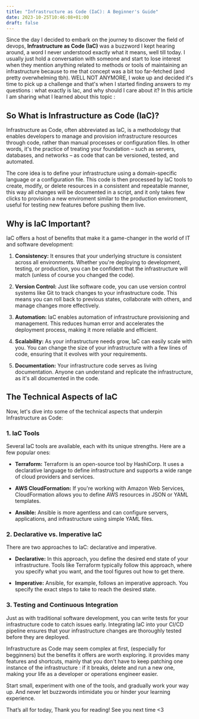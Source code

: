 ```yaml
---
title: "Infrastructure as Code (IaC): A Beginner's Guide"
date: 2023-10-25T10:46:08+01:00
draft: false 
---
```


Since the day I decided to embark on the journey to discover the field of devops, **Infrastructure as Code (IaC)** was a buzzword I kept hearing around, a word I never understood exactly what it means, well till today. I usually just hold a conversation with someone and start to lose interest when they mention anything related to methods or tools of maintaining an infrastructure because to me that concept was a bit too far-fetched (and pretty overwhelming tbh). WELL NOT ANYMORE, I woke up and decided it's time to pick up a challenge and that's when I started finding answers to my questions : what exactly is Iac, and why should I care about it? In this article I am sharing what I learned about this topic :


## So What is Infrastructure as Code (IaC)?

Infrastructure as Code, often abbreviated as IaC, is a methodology that enables developers to manage and provision infrastructure resources through code, rather than manual processes or configuration files. In other words, it's the practice of treating your foundation – such as servers, databases, and networks – as code that can be versioned, tested, and automated.

The core idea is to define your infrastructure using a domain-specific language or a configuration file. This code is then processed by IaC tools to create, modify, or delete resources in a consistent and repeatable manner, this way all changes will be documented in a script, and it only takes few clicks to provision a new enviroment similar to the production enviroment, useful for testing new features before pushing them live.

## Why is IaC Important?

IaC offers a host of benefits that make it a game-changer in the world of IT and software development:

1. **Consistency:** It ensures that your underlying structure is consistent across all environments. Whether you're deploying to development, testing, or production, you can be confident that the infrastructure will match (unless of course you changed the code).

2. **Version Control:** Just like software code, you can use version control systems like Git to track changes to your infrastructure code. This means you can roll back to previous states, collaborate with others, and manage changes more effectively.

3. **Automation:** IaC enables automation of infrastructure provisioning and management. This reduces human error and accelerates the deployment process, making it more reliable and efficient.

4. **Scalability:** As your infrastructure needs grow, IaC can easily scale with you. You can change the size of your infrastructure with a few lines of code, ensuring that it evolves with your requirements.

5. **Documentation:** Your infrastructure code serves as living documentation. Anyone can understand and replicate the infrastructure, as it's all documented in the code.

## The Technical Aspects of IaC 

Now, let's dive into some of the technical aspects that underpin Infrastructure as Code:

### 1. IaC Tools

Several IaC tools are available, each with its unique strengths. Here are a few popular ones:

- **Terraform:** Terraform is an open-source tool by HashiCorp. It uses a declarative language to define infrastructure and supports a wide range of cloud providers and services.

- **AWS CloudFormation:** If you're working with Amazon Web Services, CloudFormation allows you to define AWS resources in JSON or YAML templates.

- **Ansible:** Ansible is more agentless and can configure servers, applications, and infrastructure using simple YAML files.

### 2. Declarative vs. Imperative IaC

There are two approaches to IaC: declarative and imperative.

- **Declarative:** In this approach, you define the desired end state of your infrastructure. Tools like Terraform typically follow this approach, where you specify what you want, and the tool figures out how to get there.

- **Imperative:** Ansible, for example, follows an imperative approach. You specify the exact steps to take to reach the desired state.

### 3. Testing and Continuous Integration

Just as with traditional software development, you can write tests for your infrastructure code to catch issues early. Integrating IaC into your CI/CD pipeline ensures that your infrastructure changes are thoroughly tested before they are deployed.



Infrastructure as Code may seem complex at first, (especially for begginners) but the benefits it offers are worth exploring. it provides many features and shortcuts, mainly that you don't have to keep patching one instance of the infrastructure : if it breaks, delete and run a new one, making your life as a developer or operations engineer easier.

Start small, experiment with one of the tools, and gradually work your way up. And never let buzzwords intimidate you or hinder your learning experience.

That’s all for today, Thank you for reading! See you next time <3